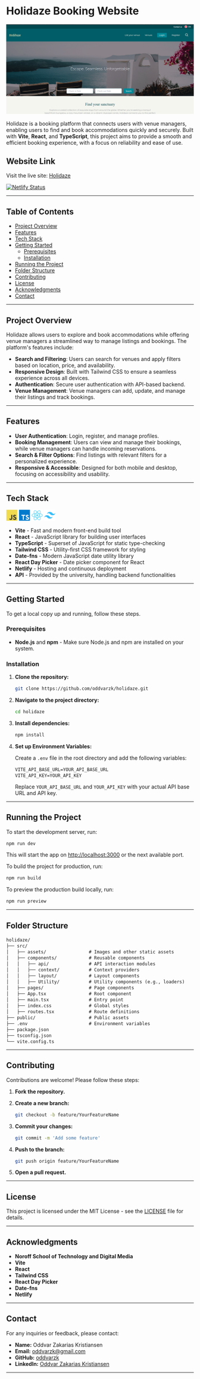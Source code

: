 # Holidaze Booking Website

![Home Image](./src/assets/holidazeHome.png)

Holidaze is a booking platform that connects users with venue managers, enabling users to find and book accommodations quickly and securely. Built with **Vite**, **React**, and **TypeScript**, this project aims to provide a smooth and efficient booking experience, with a focus on reliability and ease of use.

## Website Link

Visit the live site: [Holidaze](https://ozkholidaze.netlify.app/)

[![Netlify Status](https://api.netlify.com/api/v1/badges/936a595a-ed12-4d55-ba7f-8657b723f9c1/deploy-status)](https://app.netlify.com/sites/ozkholidaze/deploys)

---

## Table of Contents

- [Project Overview](#project-overview)
- [Features](#features)
- [Tech Stack](#tech-stack)
- [Getting Started](#getting-started)
  - [Prerequisites](#prerequisites)
  - [Installation](#installation)
- [Running the Project](#running-the-project)
- [Folder Structure](#folder-structure)
- [Contributing](#contributing)
- [License](#license)
- [Acknowledgments](#acknowledgments)
- [Contact](#contact)

---

## Project Overview

Holidaze allows users to explore and book accommodations while offering venue managers a streamlined way to manage listings and bookings. The platform's features include:

- **Search and Filtering**: Users can search for venues and apply filters based on location, price, and availability.
- **Responsive Design**: Built with Tailwind CSS to ensure a seamless experience across all devices.
- **Authentication**: Secure user authentication with API-based backend.
- **Venue Management**: Venue managers can add, update, and manage their listings and track bookings.

---

## Features

- **User Authentication**: Login, register, and manage profiles.
- **Booking Management**: Users can view and manage their bookings, while venue managers can handle incoming reservations.
- **Search & Filter Options**: Find listings with relevant filters for a personalized experience.
- **Responsive & Accessible**: Designed for both mobile and desktop, focusing on accessibility and usability.

---

## Tech Stack

<span>
  <img src="https://raw.githubusercontent.com/devicons/devicon/master/icons/javascript/javascript-original.svg" alt="JavaScript" width="30" height="30"/>
  <img src="https://raw.githubusercontent.com/devicons/devicon/master/icons/typescript/typescript-original.svg" alt="TypeScript" width="30" height="30"/>
  <img src="https://raw.githubusercontent.com/devicons/devicon/master/icons/react/react-original.svg" alt="React" width="30" height="30"/>
  <img src="https://raw.githubusercontent.com/devicons/devicon/master/icons/tailwindcss/tailwindcss-plain.svg" alt="Tailwind CSS" width="30" height="30"/>
</span>

- **Vite** - Fast and modern front-end build tool
- **React** - JavaScript library for building user interfaces
- **TypeScript** - Superset of JavaScript for static type-checking
- **Tailwind CSS** - Utility-first CSS framework for styling
- **Date-fns** - Modern JavaScript date utility library
- **React Day Picker** - Date picker component for React
- **Netlify** - Hosting and continuous deployment
- **API** - Provided by the university, handling backend functionalities

---

## Getting Started

To get a local copy up and running, follow these steps.

### Prerequisites

- **Node.js** and **npm** - Make sure Node.js and npm are installed on your system.

### Installation

1. **Clone the repository:**

   ```bash
   git clone https://github.com/oddvarzk/holidaze.git
   ```

2. **Navigate to the project directory:**

   ```bash
   cd holidaze
   ```

3. **Install dependencies:**

   ```bash
   npm install
   ```

4. **Set up Environment Variables:**

   Create a `.env` file in the root directory and add the following variables:

   ```env
   VITE_API_BASE_URL=YOUR_API_BASE_URL
   VITE_API_KEY=YOUR_API_KEY
   ```

   Replace `YOUR_API_BASE_URL` and `YOUR_API_KEY` with your actual API base URL and API key.

---

## Running the Project

To start the development server, run:

```bash
npm run dev
```

This will start the app on [http://localhost:3000](http://localhost:3000) or the next available port.

To build the project for production, run:

```bash
npm run build
```

To preview the production build locally, run:

```bash
npm run preview
```

---

## Folder Structure

```
holidaze/
├── src/
│   ├── assets/                # Images and other static assets
│   ├── components/            # Reusable components
│   │   ├── api/               # API interaction modules
│   │   ├── context/           # Context providers
│   │   ├── layout/            # Layout components
│   │   ├── Utility/           # Utility components (e.g., loaders)
│   ├── pages/                 # Page components
│   ├── App.tsx                # Root component
│   ├── main.tsx               # Entry point
│   ├── index.css              # Global styles
│   ├── routes.tsx             # Route definitions
├── public/                    # Public assets
├── .env                       # Environment variables
├── package.json
├── tsconfig.json
└── vite.config.ts
```

---

## Contributing

Contributions are welcome! Please follow these steps:

1. **Fork the repository.**

2. **Create a new branch:**

   ```bash
   git checkout -b feature/YourFeatureName
   ```

3. **Commit your changes:**

   ```bash
   git commit -m 'Add some feature'
   ```

4. **Push to the branch:**

   ```bash
   git push origin feature/YourFeatureName
   ```

5. **Open a pull request.**

---

## License

This project is licensed under the MIT License - see the [LICENSE](LICENSE) file for details.

---

## Acknowledgments

- **Noroff School of Technology and Digital Media**
- **Vite**
- **React**
- **Tailwind CSS**
- **React Day Picker**
- **Date-fns**
- **Netlify**

---

## Contact

For any inquiries or feedback, please contact:

- **Name:** Oddvar Zakarias Kristiansen
- **Email:** [oddvarzk@gmail.com](mailto:oddvarzk@gmail.com)
- **GitHub:** [oddvarzk](https://github.com/oddvarzk)
- **LinkedIn:** [Oddvar Zakarias Kristiansen](https://www.linkedin.com/in/oddvar-zakarias-kristiansen-22b583262/)

---
